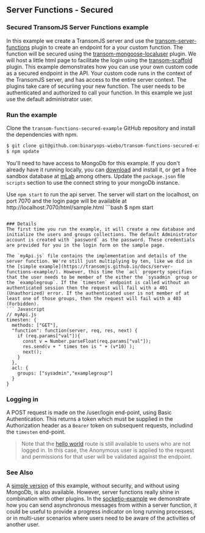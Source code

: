 ## Server Functions - Secured
### Secured TransomJS Server Functions example

In this example we create a TransomJS server and use the [transom-server-functions](https://transomjs.github.io/docs/transom-server-functions/) plugin to create an endpoint for a your custom function. The function will be secured using the [transom-mongoose-localuser](https://transomjs.github.io/docs/transom-mongoose-localuser/) plugin. We will host a little html page to facilitate the login using the [transom-scaffold](https://transomjs.github.io/docs/transom-scaffold/) plugin.
This example demonstrates how you can use your own custom code as a secured endpoint in the API. Your custom code runs in the context of the TransomJS server, and has access to the entire server context. The plugins take care of securiing your new function. The user needs to be authenticated and authorized to call your function. In this example we just use the default administrator user.

### Run the example
Clone the `transom-functions-secured-example` GitHub repository and install the dependencies with npm. 
```bash
$ git clone git@github.com:binaryops-wiebo/transom-functions-secured-example.git
$ npm update
```

You'll need to have access to MongoDb for this example. If you don't already have it running locally, you can [download](https://www.mongodb.com/download-center#community) and install it, or get a free sandbox database at [mLab](https://www.mlab.com) among others. Update the `package.json` file `scripts` section to use the connect string to your mongoDb instance.

Use `npm start` to run the api server. 
The server will start on the localhost, on port 7070 and the login page will be available at http://localhost:7070/html/sample.html ```bash
$ npm start
```
 
### Details
The first time you run the example, it will create a new database and initialize the users and groups collections. The default Administrator account is created with `password` as the password. These credentials are provided for you in the login form on the sample page.

The `myApi.js` file contains the implementation and details of the server function. We're still just multiplying by ten, like we did in the [simple example](https://transomjs.github.io/docs/server-functions-example/). However, this time the `acl` property specifies that the user needs to be member of the either the `sysadmin` group or the `examplegroup`. If the `timesten` endpoint is called without an authenticated session then the request will fail with a 401 (Unauthorized) error. If the authenticated user is not member of at least one of those groups, then the request will fail with a 403 (Forbidden).
``` Javascript
// myApi.js
timesten: {
  methods: ["GET"],
  "function": function(server, req, res, next) {
    if (req.params["val"]){
      const v = Number.parseFloat(req.params["val"]);
      res.send(v + " times ten is " + (v*10) );
      next();
    }	
  },
  acl: {
    groups: ["sysadmin","examplegroup"]
  } 
}
```
### Logging in
A POST request is made on the /user/login end-point, using Basic Authentication. This returns a token which must be supplied in the Authorization header as a `Bearer` token on subsequent requests, includind the `timesten` end-point.

> Note that the [hello world](http://localhost:7070/api/v1/fx/hello) route is still available to users who are not logged in. 
> In this case, the Anonymous user is applied to the request and permissions for that user will be validated against the endpoint.

### See Also
A [simple version](https://transomjs.github.io/docs/server-functions-example/) of this example, without security, and without using MongoDb, is also available. However, server functions really shine in combination with other plugins. In the [socketio-example](https://transomjs.github.io/docs/socketio-example/) we demonstrate how you can send asynchronous messages from within a server function, it could be useful to provide a progress indicator on long running processes, or in multi-user scenarios where users need to be aware of the activities of another user.